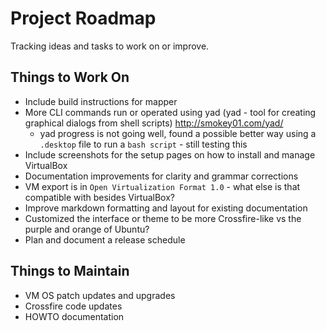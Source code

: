 # Project Roadmap

Tracking ideas and tasks to work on or improve.

## Things to Work On

 * Include build instructions for mapper
 * More CLI commands run or operated using yad (yad - tool for creating graphical dialogs from shell scripts) <http://smokey01.com/yad/>
   * yad progress is not going well, found a possible better way using a `.desktop` file to run a `bash script` - still testing this
 * Include screenshots for the setup pages on how to install and manage VirtualBox
 * Documentation improvements for clarity and grammar corrections
 * VM export is in `Open Virtualization Format 1.0` - what else is that compatible with besides VirtualBox?
 * Improve markdown formatting and layout for existing documentation
 * Customized the interface or theme to be more Crossfire-like vs the purple and orange of Ubuntu?
 * Plan and document a release schedule

## Things to Maintain

 * VM OS patch updates and upgrades
 * Crossfire code updates
 * HOWTO documentation

